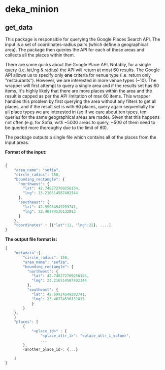 # deka_minion
## get_data
This package is responsible for querying the Google Places Search API.
The input is a set of coordinates-radius pairs (which define a geographical area). The package then queries the API
for each of these areas and collects all the places within them.

There are some quirks about the Google Place API. Notably, for a single query (i.e. lat,lng & radius) the API will
return at most 60 results. The Google API allows us to specify only **one** criteria for venue type (i.e. return
only "restaurants"). However, we are interested in more venue types (~10).
The wrapper will first attempt to query a single area and if the results set has 60 items, it's highly likely that
there are more places within the area and the result is capped as per the API limitation of max 60 items. This wrapper
handles this problem by first querying the area without any filters to get all places, and if the result set is with 60 places,
query again sequentially for all place types we are interested in (so if we care about ten types, ten queries for the same
geographical areas are made). Given that this happens not often (e.g. for Sofia, with ~5000 areas to query, ~500 of them
need to be queried more thoroughly due to the limit of 60).


The package outputs a single file which contains all of the places from the input areas.

**Format of the input:**
```javascript

{
    "area_name": "sofia",
    "circle_radius": 150,
    "bounding_rectangle": {
      "northwest": {
        "lat": 42.748272769256154,
        "lng": 23.216514587402344
      },
      "southeast": {
        "lat": 42.59934549203741,
        "lng": 23.40774536132813
      }
    },
    "coordinates" : [{"lat":11, "lng":22}, ....],
}
```

**The output file format is:**
```javascript
{
    "metadata":{
        "circle_radius": 150,
        "area_name": "sofia",
        "bounding_rectangle": {
          "northwest": {
            "lat": 42.748272769256154,
            "lng": 23.216514587402344
          },
          "southeast": {
            "lat": 42.59934549203741,
            "lng": 23.40774536132813
            }
        }
    },
    }
    "places": [
        {
            "<place_id>" : {
                "<place_attr_1>": "<place_attr_1_value>",
                ...
        },
        <another_place_id>: {...}

    ]
}
```